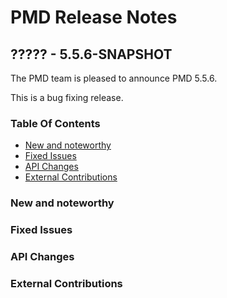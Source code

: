 # PMD Release Notes

## ????? - 5.5.6-SNAPSHOT

The PMD team is pleased to announce PMD 5.5.6.

This is a bug fixing release.

### Table Of Contents

* [New and noteworthy](#New_and_noteworthy)
* [Fixed Issues](#Fixed_Issues)
* [API Changes](#API_Changes)
* [External Contributions](#External_Contributions)

### New and noteworthy

### Fixed Issues

### API Changes

### External Contributions
